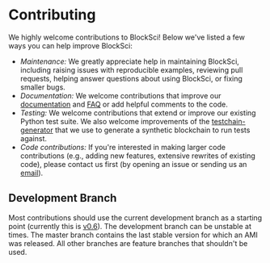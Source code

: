 # Contributing

We highly welcome contributions to BlockSci! Below we've listed a few ways you can help improve BlockSci:

- *Maintenance:* We greatly appreciate help in maintaining BlockSci, including raising issues with reproducible examples, reviewing pull requests, helping answer questions about using BlockSci, or fixing smaller bugs.
- *Documentation:* We welcome contributions that improve our [documentation](https://citp.github.io/BlockSci/) and [FAQ](https://github.com/citp/BlockSci/wiki) or add helpful comments to the code.
- *Testing:* We welcome contributions that extend or improve our existing Python test suite. We also welcome improvements of the [testchain-generator](https://github.com/citp/testchain-generator) that we use to generate a synthetic blockchain to run tests against.
- *Code contributions:* If you're interested in making larger code contributions (e.g., adding new features, extensive rewrites of existing code), please contact us first (by opening an issue or sending us an [email](mailto:blocksci@lists.cs.princeton.edu)).


## Development Branch

Most contributions should use the current development branch as a starting point (currently this is [v0.6](https://github.com/citp/BlockSci/tree/v0.6)). The development branch can be unstable at times. The master branch contains the last stable version for which an AMI was released. All other branches are feature branches that shouldn't be used.